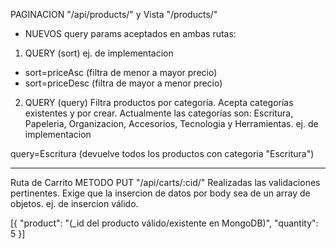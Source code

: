PAGINACION "/api/products/" y Vista "/products/"
- NUEVOS query params aceptados en ambas rutas:

1) QUERY (sort)
ej. de implementacion
- sort=priceAsc (filtra de menor a mayor precio)
- sort=priceDesc (filtra de mayor a menor precio)

2) QUERY (query)
Filtra productos por categoría. Acepta categorías existentes y por crear.
Actualmente las categorías son: Escritura, Papeleria, Organizacion, Accesorios, Tecnologia y Herramientas.
ej. de implementacion

query=Escritura (devuelve todos los productos con categoria "Escritura")

----

Ruta de Carrito METODO PUT "/api/carts/:cid/"
Realizadas las validaciones pertinentes. Exige que la insercion de datos por body sea de un array de objetos.
ej. de insercion válido.

[{
"product": "(_id del producto válido/existente en MongoDB)",
"quantity": 5
}]


